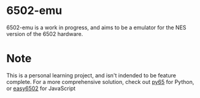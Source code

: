 # 6502-emu

6502-emu is a work in progress, and aims to be a emulator for the NES version of the 6502 hardware.

# Note

This is a personal learning project, and isn't indended to be feature complete. For a more comprehensive solution, check out [py65](https://github.com/mnaberez/py65) for Python, or [easy6502](https://github.com/skilldrick/easy6502) for JavaScript
